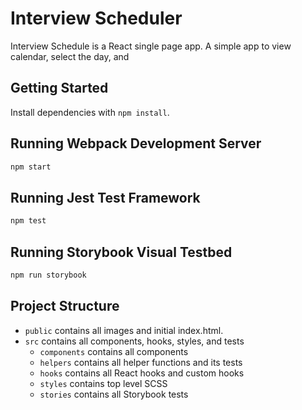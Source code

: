 # Interview Scheduler

Interview Schedule is a React single page app. A simple app to view calendar, select the day, and 

## Getting Started

Install dependencies with `npm install`.

## Running Webpack Development Server

```sh
npm start
```

## Running Jest Test Framework

```sh
npm test
```

## Running Storybook Visual Testbed

```sh
npm run storybook
```

## Project Structure
* `public` contains all images and initial index.html.
* `src` contains all components, hooks, styles, and tests
  * `components` contains all components
  * `helpers` contains all helper functions and its tests
  * `hooks` contains all React hooks and custom hooks
  * `styles` contains top level SCSS
  * `stories` contains all Storybook tests

